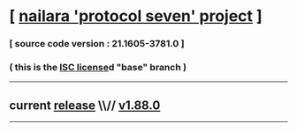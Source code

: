 
# [ [nailara 'protocol seven' project](http://nailara.network/) ]

### [ source code version : 21.1605-3781.0 ]

### ( this is the [ISC license](license)d "base" branch )
---
## current [release](https://github.com/nailara-technologies/protocol-7/releases) \\\\// [v1.88.0](https://github.com/nailara-technologies/protocol-7/releases/tag/v1.88.0)
---
